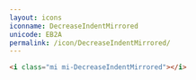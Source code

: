 ```yaml
---
layout: icons
iconname: DecreaseIndentMirrored
unicode: EB2A
permalink: /icon/DecreaseIndentMirrored/
---
```


``` html
<i class="mi mi-DecreaseIndentMirrored"></i>
```
